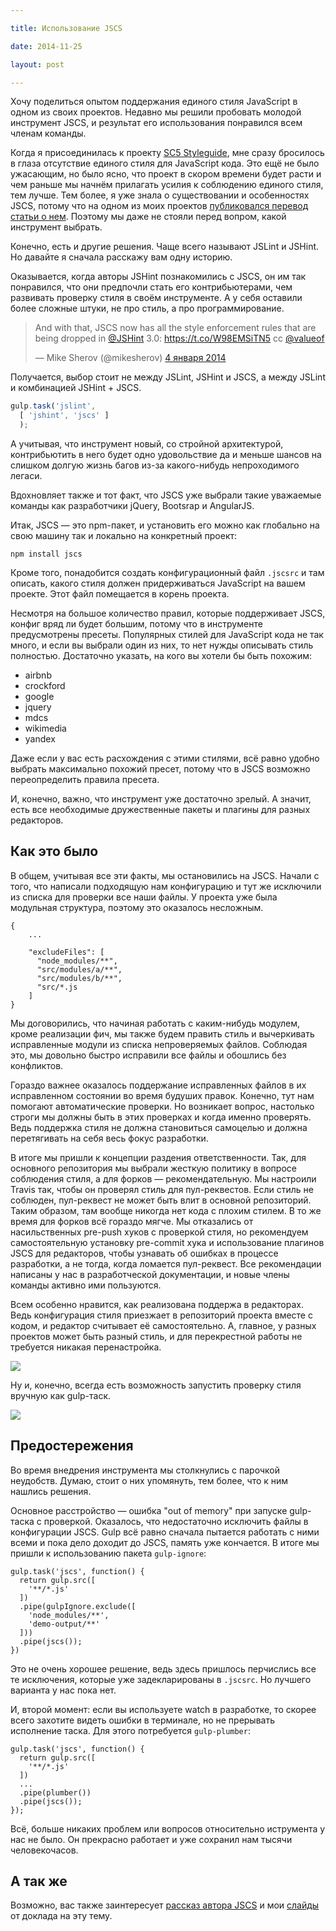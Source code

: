 ```yaml
---

title: Использование JSCS

date: 2014-11-25

layout: post

---
```

Хочу поделиться опытом поддержания единого стиля JavaScript в одном из своих проектов. Недавно мы решили пробовать
молодой инструмент JSCS, и результат его использования понравился всем членам команды.
<excerpt/>

Когда я присоединилась к проекту [SC5 Styleguide](http://styleguide.sc5.io/), мне сразу бросилось в глаза отсутствие
единого стиля для JavaScript кода. Это ещё не было ужасающим, но было ясно, что проект в скором времени будет расти и чем раньше мы начнём
прилагать усилия к соблюдению единого стиля, тем лучше. Тем более, я уже знала о существовании и особенностях JSCS,
потому что на одном из моих проектов [публиковался перевод
статьи о нем](http://frontendbabel.info/articles/jscs-javascript-code-style/). Поэтому мы даже не стояли перед вопром,
какой инструмент выбрать.

Конечно, есть и другие решения. Чаще всего называют JSLint и JSHint. Но давайте я сначала расскажу вам одну историю.

Оказывается, когда авторы JSHint познакомились с JSCS, он им так понравился, что они предпочли стать его
контрибьютерами, чем развивать проверку стиля в своём инструменте. А у себя оставили более сложные штуки, не про стиль,
а про программирование.

<blockquote class="twitter-tweet" lang="ru"><p>And with that, JSCS now has all the style enforcement rules that are
being dropped in <a href="https://twitter.com/JSHint">@JSHint</a> 3.0: <a
href="https://t.co/W98EMSiTN5">https://t.co/W98EMSiTN5</a> cc <a
href="https://twitter.com/valueof">@valueof</a></p>&mdash; Mike Sherov (@mikesherov) <a
href="https://twitter.com/mikesherov/status/419596672520318976">4 января 2014</a></blockquote>
<script async src="//platform.twitter.com/widgets.js" charset="utf-8"></script>

Получается, выбор стоит не между JSLint, JSHint и JSCS, а между JSLint и комбинацией JSHint + JSCS.

```js
gulp.task('jslint',
  [ 'jshint', 'jscs' ]
  );
```

А учитывая, что инструмент новый, со стройной архитектурой, контрибьютить в него будет одно удовольствие да и меньше
шансов на слишком долгую жизнь багов из-за какого-нибудь непроходимого легаси.

Вдохновляет также и тот факт, что JSCS уже выбрали такие уважаемые команды как разработчики jQuery, Bootsrap и
AngularJS.

Итак, JSCS — это npm-пакет, и установить его можно как глобально на свою машину так и локально на конкретный проект:

```
npm install jscs
```

Кроме того, понадобится создать конфигурационный файл `.jscsrc` и там описать, какого стиля должен придерживаться
JavaScript на вашем проекте. Этот файл помещается в корень проекта.

Несмотря на большое количество правил, которые поддерживает JSCS, конфиг вряд ли будет большим, потому что в инструменте
предусмотрены пресеты. Популярных стилей для JavaScript кода не так много, и если вы выбрали один из них, то нет нужды
описывать стиль полностью. Достаточно указать, на кого вы хотели бы быть похожим:

* airbnb
* crockford
* google
* jquery
* mdcs
* wikimedia
* yandex

Даже если у вас есть расхождения с этими стилями, всё равно удобно выбрать максимально похожий пресет, потому что в JSCS
возможно переопределить правила пресета.

И, конечно, важно, что инструмент уже достаточно зрелый. А значит, есть все необходимые дружественные пакеты и плагины
для разных редакторов.

## Как это было

В общем, учитывая все эти факты, мы остановились на JSCS. Начали с того, что написали подходящую нам конфигурацию и тут
же исключили из списка для проверки все наши файлы. У проекта уже была модульная структура, поэтому это оказалось
несложным.

```
{
    ...

    "excludeFiles": [
      "node_modules/**",
      "src/modules/a/**",
      "src/modules/b/**",
      "src/*.js
    ]
}
```

Мы договорились, что начиная работать с каким-нибудь модулем, кроме реализации фич, мы также будем править стиль и
вычеркивать исправленные модули из списка непроверяемых файлов. Соблюдая это, мы довольно быстро исправили все файлы и
обошлись без конфликтов.

Гораздо важнее оказалось поддержание исправленных файлов в их исправленном состоянии во время будуших правок. Конечно,
тут нам помогают автоматические проверки. Но возникает вопрос, настолько строги мы должны быть в этих проверках и когда
именно проверять. Ведь поддержка стиля не должна становиться самоцелью и должна перетягивать на себя весь фокус
разработки.

В итоге мы пришли к концепции раздения ответственности. Так, для основного репозитория мы выбрали жесткую политику
в вопросе соблюдения стиля, а для форков — рекомендательную. Мы настроили Travis так, чтобы он проверял стиль для
пул-реквестов. Если стиль не соблюден, пул-реквест не может быть влит в основной репозиторий. Таким образом, там вообще
никогда нет кода с плохим стилем. В то же время для форков всё гораздо мягче. Мы отказались от насильственных pre-push
хуков с проверкой стиля, но рекомендуем самостоятельную установку pre-commit хука и использование плагинов JSCS для
редакторов, чтобы узнавать об ошибках в процессе разработки, а не тогда, когда ломается пул-реквест. Все рекомендации
написаны у нас в разработческой документации, и новые члены команды активно ими пользуются.

Всем особенно нравится, как реализована поддержа в редакторах. Ведь конфигурация стиля приезжает в репозиторий проекта
вместе с кодом, и редактор считывает её самостоятельно. А, главное, у разных проектов может быть разный стиль, и для
перекрестной работы не требуется никакая перенастройка.

![](http://varya.me/jscs-talk/pictures/sublime.gif)

Ну и, конечно, всегда есть возможность запустить проверку стиля вручную как gulp-таск.

![](http://varya.me/jscs-talk/pictures/travis.png)

## Предостережения

Во время внедрения инструмента мы столкнулись с парочкой неудобств. Думаю, стоит о них упомянуть, тем более, что к ним
нашлись решения.

Основное расстройство — ошибка "out of memory" при запуске gulp-таска с проверкой. Оказалось, что недостаточно исключить
файлы в конфигурации JSCS. Gulp всё равно сначала пытается работать с ними всеми и пока дело доходит до JSCS, память уже
кончается. В итоге мы пришли к использованию пакета `gulp-ignore`:

```
gulp.task('jscs', function() {
  return gulp.src([
    '**/*.js'
  ])
  .pipe(gulpIgnore.exclude([
    'node_modules/**',
    'demo-output/**'
  ]))
  .pipe(jscs());
})
```

Это не очень хорошее решение, ведь здесь пришлось перчислись все те исключения, которые уже задекларированы в `.jscsrc`.
Но лучшего варианта у нас пока нет.

И, второй момент: если вы используете watch в разработке, то скорее всего захотите видеть ошибки в терминале, но не
прерывать исполнение таска. Для этого потребуется `gulp-plumber`:

```
gulp.task('jscs', function() {
  return gulp.src([
    '**/*.js'
  ])
  ...
  .pipe(plumber())
  .pipe(jscs());
});
```

Всё, больше никаких проблем или вопросов относительно иструмента у нас не было. Он прекрасно работает и уже сохранил нам
тысячи человекочасов.

## А так же

Возможно, вас также заинтересует [рассказ автора JSCS](http://habrahabr.ru/post/220229/) и мои
[слайды](http://varya.me/jscs-talk/) от доклада на эту тему.

